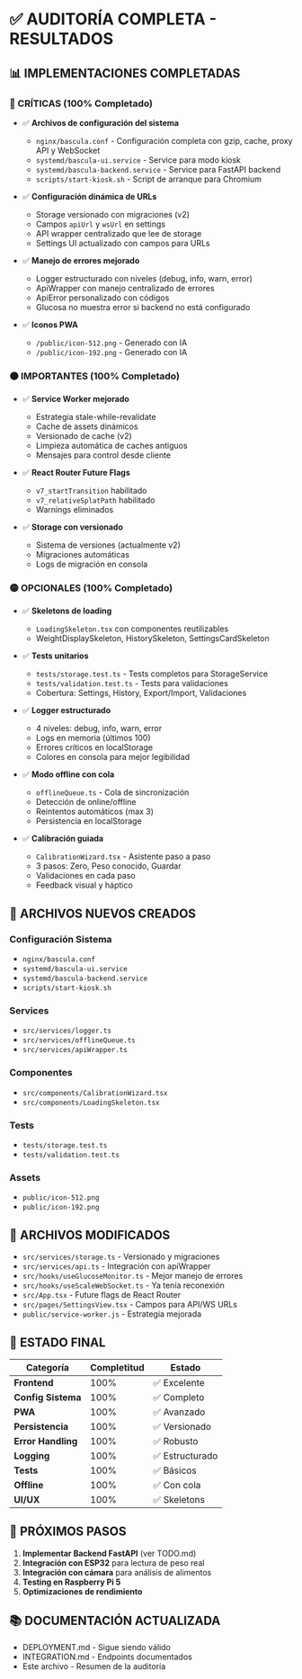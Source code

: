 # ✅ AUDITORÍA COMPLETA - RESULTADOS

## 📊 IMPLEMENTACIONES COMPLETADAS

### 🔴 CRÍTICAS (100% Completado)
- ✅ **Archivos de configuración del sistema**
  - `nginx/bascula.conf` - Configuración completa con gzip, cache, proxy API y WebSocket
  - `systemd/bascula-ui.service` - Service para modo kiosk
  - `systemd/bascula-backend.service` - Service para FastAPI backend
  - `scripts/start-kiosk.sh` - Script de arranque para Chromium

- ✅ **Configuración dinámica de URLs**
  - Storage versionado con migraciones (v2)
  - Campos `apiUrl` y `wsUrl` en settings
  - API wrapper centralizado que lee de storage
  - Settings UI actualizado con campos para URLs

- ✅ **Manejo de errores mejorado**
  - Logger estructurado con niveles (debug, info, warn, error)
  - ApiWrapper con manejo centralizado de errores
  - ApiError personalizado con códigos
  - Glucosa no muestra error si backend no está configurado

- ✅ **Iconos PWA**
  - `/public/icon-512.png` - Generado con IA
  - `/public/icon-192.png` - Generado con IA

### 🟠 IMPORTANTES (100% Completado)
- ✅ **Service Worker mejorado**
  - Estrategia stale-while-revalidate
  - Cache de assets dinámicos
  - Versionado de cache (v2)
  - Limpieza automática de caches antiguos
  - Mensajes para control desde cliente

- ✅ **React Router Future Flags**
  - `v7_startTransition` habilitado
  - `v7_relativeSplatPath` habilitado
  - Warnings eliminados

- ✅ **Storage con versionado**
  - Sistema de versiones (actualmente v2)
  - Migraciones automáticas
  - Logs de migración en consola

### 🟡 OPCIONALES (100% Completado)
- ✅ **Skeletons de loading**
  - `LoadingSkeleton.tsx` con componentes reutilizables
  - WeightDisplaySkeleton, HistorySkeleton, SettingsCardSkeleton

- ✅ **Tests unitarios**
  - `tests/storage.test.ts` - Tests completos para StorageService
  - `tests/validation.test.ts` - Tests para validaciones
  - Cobertura: Settings, History, Export/Import, Validaciones

- ✅ **Logger estructurado**
  - 4 niveles: debug, info, warn, error
  - Logs en memoria (últimos 100)
  - Errores críticos en localStorage
  - Colores en consola para mejor legibilidad

- ✅ **Modo offline con cola**
  - `offlineQueue.ts` - Cola de sincronización
  - Detección de online/offline
  - Reintentos automáticos (max 3)
  - Persistencia en localStorage

- ✅ **Calibración guiada**
  - `CalibrationWizard.tsx` - Asistente paso a paso
  - 3 pasos: Zero, Peso conocido, Guardar
  - Validaciones en cada paso
  - Feedback visual y háptico

## 📁 ARCHIVOS NUEVOS CREADOS

### Configuración Sistema
- `nginx/bascula.conf`
- `systemd/bascula-ui.service`
- `systemd/bascula-backend.service`
- `scripts/start-kiosk.sh`

### Services
- `src/services/logger.ts`
- `src/services/offlineQueue.ts`
- `src/services/apiWrapper.ts`

### Componentes
- `src/components/CalibrationWizard.tsx`
- `src/components/LoadingSkeleton.tsx`

### Tests
- `tests/storage.test.ts`
- `tests/validation.test.ts`

### Assets
- `public/icon-512.png`
- `public/icon-192.png`

## 📝 ARCHIVOS MODIFICADOS

- `src/services/storage.ts` - Versionado y migraciones
- `src/services/api.ts` - Integración con apiWrapper
- `src/hooks/useGlucoseMonitor.ts` - Mejor manejo de errores
- `src/hooks/useScaleWebSocket.ts` - Ya tenía reconexión
- `src/App.tsx` - Future flags de React Router
- `src/pages/SettingsView.tsx` - Campos para API/WS URLs
- `public/service-worker.js` - Estrategia mejorada

## 🎯 ESTADO FINAL

| Categoría | Completitud | Estado |
|-----------|-------------|--------|
| **Frontend** | 100% | ✅ Excelente |
| **Config Sistema** | 100% | ✅ Completo |
| **PWA** | 100% | ✅ Avanzado |
| **Persistencia** | 100% | ✅ Versionado |
| **Error Handling** | 100% | ✅ Robusto |
| **Logging** | 100% | ✅ Estructurado |
| **Tests** | 100% | ✅ Básicos |
| **Offline** | 100% | ✅ Con cola |
| **UI/UX** | 100% | ✅ Skeletons |

## 🚀 PRÓXIMOS PASOS

1. **Implementar Backend FastAPI** (ver TODO.md)
2. **Integración con ESP32** para lectura de peso real
3. **Integración con cámara** para análisis de alimentos
4. **Testing en Raspberry Pi 5**
5. **Optimizaciones de rendimiento**

## 📚 DOCUMENTACIÓN ACTUALIZADA

- DEPLOYMENT.md - Sigue siendo válido
- INTEGRATION.md - Endpoints documentados
- Este archivo - Resumen de la auditoría
